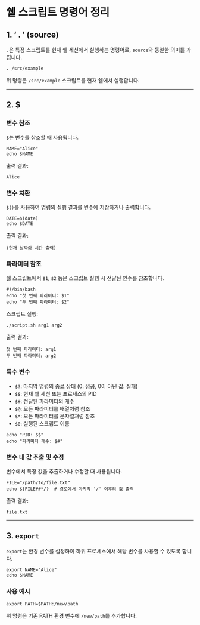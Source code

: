 <h1 id="쉘-스크립트-명령어-정리">쉘 스크립트 명령어 정리</h1>
<h2 id="1----source">1. ‘ . ’ (source)</h2>
<p><code>.</code>은 특정 스크립트를 현재 쉘 세션에서 실행하는 명령어로, <code>source</code>와 동일한 의미를 가집니다.</p>
<pre><code>. /src/example</code></pre><p>위 명령은 <code>/src/example</code> 스크립트를 현재 쉘에서 실행합니다.</p>
<hr />
<h2 id="2-">2. $</h2>
<h3 id="변수-참조">변수 참조</h3>
<p><code>$</code>는 변수를 참조할 때 사용됩니다.</p>
<pre><code>NAME=&quot;Alice&quot;
echo $NAME</code></pre><p>출력 결과:</p>
<pre><code>Alice</code></pre><h3 id="변수-치환">변수 치환</h3>
<p><code>$()</code>를 사용하여 명령의 실행 결과를 변수에 저장하거나 출력합니다.</p>
<pre><code>DATE=$(date)
echo $DATE</code></pre><p>출력 결과:</p>
<pre><code>(현재 날짜와 시간 출력)</code></pre><h3 id="파라미터-참조">파라미터 참조</h3>
<p>쉘 스크립트에서 <code>$1</code>, <code>$2</code> 등은 스크립트 실행 시 전달된 인수를 참조합니다.</p>
<pre><code>#!/bin/bash
echo &quot;첫 번째 파라미터: $1&quot;
echo &quot;두 번째 파라미터: $2&quot;</code></pre><p>스크립트 실행:</p>
<pre><code>./script.sh arg1 arg2</code></pre><p>출력 결과:</p>
<pre><code>첫 번째 파라미터: arg1
두 번째 파라미터: arg2</code></pre><h3 id="특수-변수">특수 변수</h3>
<ul>
<li><code>$?</code>: 마지막 명령의 종료 상태 (0: 성공, 0이 아닌 값: 실패)</li>
<li><code>$$</code>: 현재 쉘 세션 또는 프로세스의 PID</li>
<li><code>$#</code>: 전달된 파라미터의 개수</li>
<li><code>$@</code>: 모든 파라미터를 배열처럼 참조</li>
<li><code>$*</code>: 모든 파라미터를 문자열처럼 참조</li>
<li><code>$0</code>: 실행된 스크립트 이름</li>
</ul>
<pre><code>echo &quot;PID: $$&quot;
echo &quot;파라미터 개수: $#&quot;</code></pre><h3 id="변수-내-값-추출-및-수정">변수 내 값 추출 및 수정</h3>
<p>변수에서 특정 값을 추출하거나 수정할 때 사용됩니다.</p>
<pre><code>FILE=&quot;/path/to/file.txt&quot;
echo ${FILE##*/}  # 경로에서 마지막 '/' 이후의 값 출력</code></pre><p>출력 결과:</p>
<pre><code>file.txt</code></pre><hr />
<h2 id="3-export">3. <code>export</code></h2>
<p><code>export</code>는 환경 변수를 설정하여 하위 프로세스에서 해당 변수를 사용할 수 있도록 합니다.</p>
<pre><code>export NAME=&quot;Alice&quot;
echo $NAME</code></pre><h3 id="사용-예시">사용 예시</h3>
<pre><code>export PATH=$PATH:/new/path</code></pre><p>위 명령은 기존 PATH 환경 변수에 <code>/new/path</code>를 추가합니다.</p>
